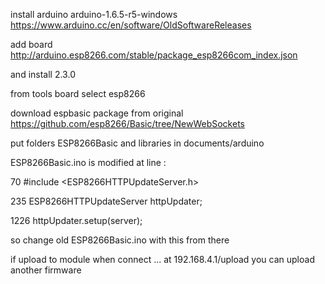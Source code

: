 install arduino arduino-1.6.5-r5-windows https://www.arduino.cc/en/software/OldSoftwareReleases

add board http://arduino.esp8266.com/stable/package_esp8266com_index.json

and install 2.3.0

from tools board select esp8266

download espbasic package from original https://github.com/esp8266/Basic/tree/NewWebSockets

put folders ESP8266Basic and libraries in documents/arduino 

 ESP8266Basic.ino is modified at line :

70     #include <ESP8266HTTPUpdateServer.h>

235    ESP8266HTTPUpdateServer httpUpdater;

1226   httpUpdater.setup(server);

so change old ESP8266Basic.ino with this from there

if upload to module when connect ... at 192.168.4.1/upload you can upload another firmware
